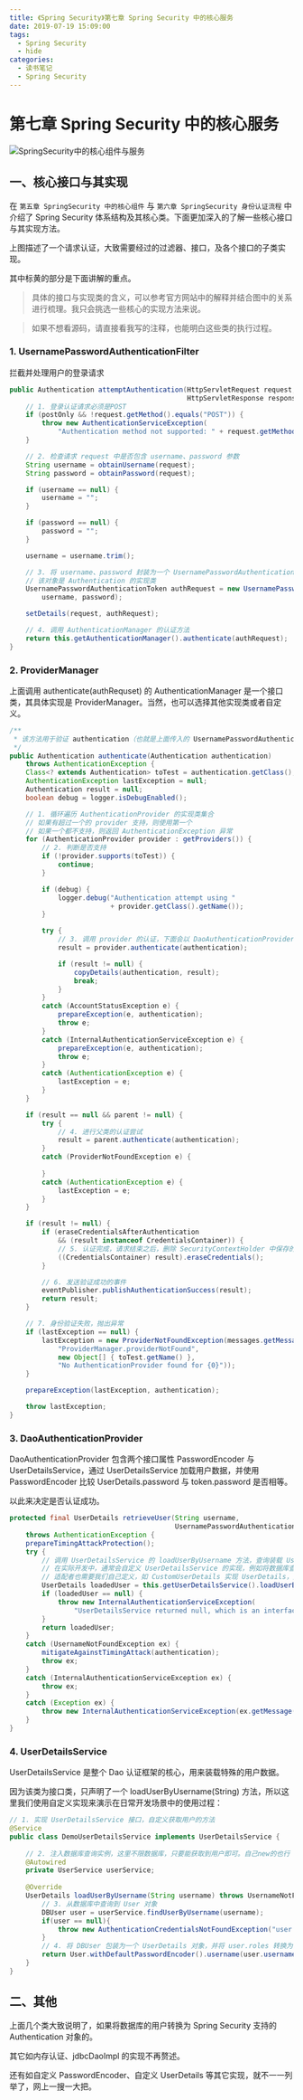 ```yaml
---
title: 《Spring Security》第七章 Spring Security 中的核心服务
date: 2019-07-19 15:09:00
tags:
  - Spring Security
  - hide
categories:
  - 读书笔记
  - Spring Security
---
```


# 第七章 Spring Security 中的核心服务

![SpringSecurity中的核心组件与服务](https://i.loli.net/2019/07/19/5d315f6f3a2c585678.png)

## 一、核心接口与其实现

在 `第五章 SpringSecurity 中的核心组件` 与 `第六章 SpringSecurity 身份认证流程` 中介绍了 Spring Security 体系结构及其核心类。下面更加深入的了解一些核心接口与其实现方法。

上图描述了一个请求认证，大致需要经过的过滤器、接口，及各个接口的子类实现。

其中标黄的部分是下面讲解的重点。

> 具体的接口与实现类的含义，可以参考官方网站中的解释并结合图中的关系进行梳理。我只会挑选一些核心的实现方法来说。

> 如果不想看源码，请直接看我写的注释，也能明白这些类的执行过程。

### 1. UsernamePasswordAuthenticationFilter

拦截并处理用户的登录请求

```java
public Authentication attemptAuthentication(HttpServletRequest request,
                                            HttpServletResponse response) throws AuthenticationException {
    // 1. 登录认证请求必须是POST
    if (postOnly && !request.getMethod().equals("POST")) {
        throw new AuthenticationServiceException(
            "Authentication method not supported: " + request.getMethod());
    }

    // 2. 检查请求 request 中是否包含 username、password 参数
    String username = obtainUsername(request);
    String password = obtainPassword(request);

    if (username == null) {
        username = "";
    }

    if (password == null) {
        password = "";
    }

    username = username.trim();

    // 3. 将 username、password 封装为一个 UsernamePasswordAuthenticationToken 对象
    // 该对象是 Authentication 的实现类
    UsernamePasswordAuthenticationToken authRequest = new UsernamePasswordAuthenticationToken(
        username, password);

    setDetails(request, authRequest);

    // 4. 调用 AuthenticationManager 的认证方法
    return this.getAuthenticationManager().authenticate(authRequest);
}
```

### 2. ProviderManager

上面调用 authenticate(authRequset) 的 AuthenticationManager 是一个接口类，其具体实现是 ProviderManager。当然，也可以选择其他实现类或者自定义。

```java
/**
 * 该方法用于验证 authentication（也就是上面传入的 UsernamePasswordAuthenticationToken）
 */
public Authentication authenticate(Authentication authentication)
    throws AuthenticationException {
    Class<? extends Authentication> toTest = authentication.getClass();
    AuthenticationException lastException = null;
    Authentication result = null;
    boolean debug = logger.isDebugEnabled();

    // 1. 循环遍历 AuthenticationProvider 的实现类集合
    // 如果有超过一个的 provider 支持，则使用第一个
    // 如果一个都不支持，则返回 AuthenticationException 异常
    for (AuthenticationProvider provider : getProviders()) {
        // 2. 判断是否支持
        if (!provider.supports(toTest)) {
            continue;
        }

        if (debug) {
            logger.debug("Authentication attempt using "
                         + provider.getClass().getName());
        }

        try {
            // 3. 调用 provider 的认证，下面会以 DaoAuthenticationProvider 为例进行介绍
            result = provider.authenticate(authentication);

            if (result != null) {
                copyDetails(authentication, result);
                break;
            }
        }
        catch (AccountStatusException e) {
            prepareException(e, authentication);
            throw e;
        }
        catch (InternalAuthenticationServiceException e) {
            prepareException(e, authentication);
            throw e;
        }
        catch (AuthenticationException e) {
            lastException = e;
        }
    }

    if (result == null && parent != null) {
        try {
            // 4. 进行父类的认证尝试
            result = parent.authenticate(authentication);
        }
        catch (ProviderNotFoundException e) {
           
        }
        catch (AuthenticationException e) {
            lastException = e;
        }
    }

    if (result != null) {
        if (eraseCredentialsAfterAuthentication
            && (result instanceof CredentialsContainer)) {
            // 5. 认证完成，请求结束之后，删除 SecurityContextHolder 中保存的 SecurityContext，清除相关数据
            ((CredentialsContainer) result).eraseCredentials();
        }

        // 6. 发送验证成功的事件
        eventPublisher.publishAuthenticationSuccess(result);
        return result;
    }

	// 7. 身份验证失败，抛出异常
    if (lastException == null) {
        lastException = new ProviderNotFoundException(messages.getMessage(
            "ProviderManager.providerNotFound",
            new Object[] { toTest.getName() },
            "No AuthenticationProvider found for {0}"));
    }

    prepareException(lastException, authentication);

    throw lastException;
}
```

### 3. DaoAuthenticationProvider

DaoAuthenticationProvider 包含两个接口属性 PasswordEncoder 与 UserDetailsService，通过 UserDetailsService 加载用户数据，并使用 PasswordEncoder 比较 UserDetails.password 与 token.password 是否相等。

以此来决定是否认证成功。

```java
protected final UserDetails retrieveUser(String username,
                                         UsernamePasswordAuthenticationToken authentication)
    throws AuthenticationException {
    prepareTimingAttackProtection();
    try {
        // 调用 UserDetailsService 的 loadUserByUsername 方法，查询装载 UserDetails
        // 在实际开发中，通常会自定义 UserDetailsService 的实现，例如将数据库查询的 User 对象与 UserDetails 对象进行一个适配
        // 适配者也需要我们自己定义，如 CustomUserDetails 实现 UserDetails，并将 user.role 转换为 authority等。
        UserDetails loadedUser = this.getUserDetailsService().loadUserByUsername(username);
        if (loadedUser == null) {
            throw new InternalAuthenticationServiceException(
                "UserDetailsService returned null, which is an interface contract violation");
        }
        return loadedUser;
    }
    catch (UsernameNotFoundException ex) {
        mitigateAgainstTimingAttack(authentication);
        throw ex;
    }
    catch (InternalAuthenticationServiceException ex) {
        throw ex;
    }
    catch (Exception ex) {
        throw new InternalAuthenticationServiceException(ex.getMessage(), ex);
    }
}
```

### 4. UserDetailsService

UserDetailsService 是整个 Dao 认证框架的核心，用来装载特殊的用户数据。

因为该类为接口类，只声明了一个 loadUserByUsername(String) 方法，所以这里我们使用自定义实现来演示在日常开发场景中的使用过程：

```java
// 1. 实现 UserDetailsService 接口，自定义获取用户的方法
@Service
public class DemoUserDetailsService implements UserDetailsService {
    
    // 2. 注入数据库查询实例，这里不限数据库，只要能获取到用户即可。自己new的也行
    @Autowired
    private UserService userService;
    
    @Override
    UserDetails loadUserByUsername(String username) throws UsernameNotFoundException {
        // 3. 从数据库中查询到 User 对象
        DBUser user = userService.findUserByUsername(username);
        if(user == null){
            throw new AuthenticationCredentialsNotFoundException("user not found.")；
        }
        // 4. 将 DBUser 包装为一个 UserDetails 对象，并将 user.roles 转换为 Authority
        return User.withDefaultPasswordEncoder().username(user.username).password(user.password).authorities(user.roles);
    }
}
```

## 二、其他

上面几个类大致说明了，如果将数据库的用户转换为 Spring Security 支持的 Authentication 对象的。

其它如内存认证、jdbcDaoImpl 的实现不再赘述。

还有如自定义 PasswordEncoder、自定义 UserDetails 等其它实现，就不一一列举了，网上一搜一大把。